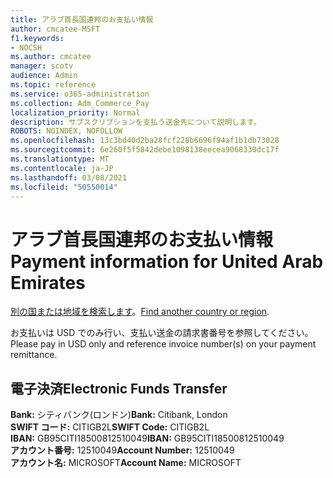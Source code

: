 ```yaml
---
title: アラブ首長国連邦のお支払い情報
author: cmcatee-MSFT
f1.keywords:
- NOCSH
ms.author: cmcatee
manager: scotv
audience: Admin
ms.topic: reference
ms.service: o365-administration
ms.collection: Adm_Commerce_Pay
localization_priority: Normal
description: サブスクリプションを支払う送金先について説明します。
ROBOTS: NOINDEX, NOFOLLOW
ms.openlocfilehash: 13c3bd40d2ba28fcf228b6696f94af1b1db73028
ms.sourcegitcommit: 6e260f5f5842debe1098138eecea9068330dc17f
ms.translationtype: MT
ms.contentlocale: ja-JP
ms.lasthandoff: 03/08/2021
ms.locfileid: "50550014"
---
```

# <a name="payment-information-for-united-arab-emirates"></a><span data-ttu-id="bd794-103">アラブ首長国連邦のお支払い情報</span><span class="sxs-lookup"><span data-stu-id="bd794-103">Payment information for United Arab Emirates</span></span>

<span data-ttu-id="bd794-104">[別の国または地域を検索します](../billing-and-payments/pay-for-your-subscription.md)。</span><span class="sxs-lookup"><span data-stu-id="bd794-104">[Find another country or region](../billing-and-payments/pay-for-your-subscription.md).</span></span>

<span data-ttu-id="bd794-105">お支払いは USD でのみ行い、支払い送金の請求書番号を参照してください。</span><span class="sxs-lookup"><span data-stu-id="bd794-105">Please pay in USD only and reference invoice number(s) on your payment remittance.</span></span>

## <a name="electronic-funds-transfer"></a><span data-ttu-id="bd794-106">電子決済</span><span class="sxs-lookup"><span data-stu-id="bd794-106">Electronic Funds Transfer</span></span>

<span data-ttu-id="bd794-107">**Bank:** シティバンク(ロンドン)</span><span class="sxs-lookup"><span data-stu-id="bd794-107">**Bank:** Citibank, London</span></span>  
<span data-ttu-id="bd794-108">**SWIFT コード:** CITIGB2L</span><span class="sxs-lookup"><span data-stu-id="bd794-108">**SWIFT Code:** CITIGB2L</span></span>  
<span data-ttu-id="bd794-109">**IBAN:** GB95CITI18500812510049</span><span class="sxs-lookup"><span data-stu-id="bd794-109">**IBAN:** GB95CITI18500812510049</span></span>  
<span data-ttu-id="bd794-110">**アカウント番号:** 12510049</span><span class="sxs-lookup"><span data-stu-id="bd794-110">**Account Number:** 12510049</span></span>  
<span data-ttu-id="bd794-111">**アカウント名:** MICROSOFT</span><span class="sxs-lookup"><span data-stu-id="bd794-111">**Account Name:** MICROSOFT</span></span>  
